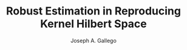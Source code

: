 ---
paperId: 34
author: Joseph A. Gallego
publicationauthor: Gallego, J. A.
title: Robust Estimation in Reproducing Kernel Hilbert Space
pdf: Poster_Gallego_Joseph.pdf
poster: --
alt: --
type: Poster
topic: Machine Learning
link: https://doi.org/10.52591/lxai2019120829
conference: neurips
year: 2019
tags: neurips-2019
location: Vancouver, Canada
---